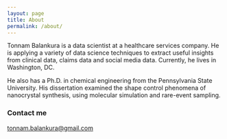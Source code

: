 ```yaml
---
layout: page
title: About
permalink: /about/
---
```


Tonnam Balankura is a data scientist at a healthcare services company.
He is applying a variety of data science techniques to extract useful insights from clinical data, claims data and social media data.
Currently, he lives in Washington, DC.

He also has a Ph.D. in chemical engineering from the Pennsylvania State University.
His dissertation examined the shape control phenomena of nanocrystal synthesis, using molecular simulation and rare-event sampling.

### Contact me

[tonnam.balankura@gmail.com](mailto:tonnam.balankura@gmail.com)

